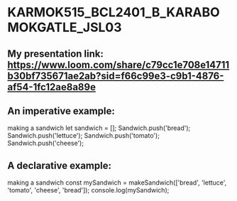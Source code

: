 # KARMOK515_BCL2401_B_KARABOMOKGATLE_JSL03
## My presentation link: https://www.loom.com/share/c79cc1e708e14711b30bf735671ae2ab?sid=f66c99e3-c9b1-4876-af54-1fc12ae8a89e


## An imperative example: 
making a sandwich 
let sandwich = [];
Sandwich.push('bread');
Sandwich.push('lettuce');
Sandwich.push('tomato');
Sandwich.push('cheese');

## A declarative example:
making a sandwich
const mySandwich = makeSandwich(['bread', 'lettuce', 'tomato', 'cheese', 'bread']);
console.log(mySandwich);

